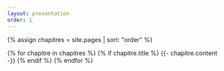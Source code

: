```yaml
---
layout: presentation
order: 1
---
```



{% assign chapitres = site.pages | sort: "order" %}

{% for chapitre in chapitres %}
  {% if chapitre.title  %}
    {{- chapitre.content -}}
  {% endif %}
{% endfor %}